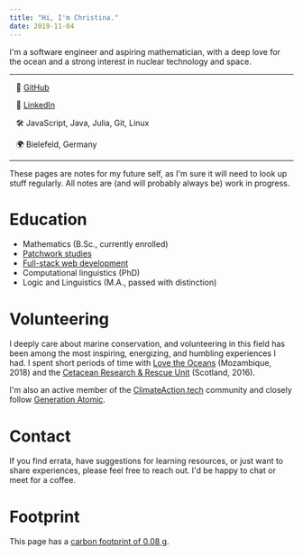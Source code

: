 ```yaml
---
title: "Hi, I'm Christina."
date: 2019-11-04
---
```


I'm a software engineer and aspiring mathematician, with a deep love for the ocean and a strong interest in nuclear technology and space.

---

  &nbsp;&nbsp; 💾 [GitHub](https://github.com/cunger/)

  &nbsp;&nbsp; 📎 [LinkedIn](https://www.linkedin.com/in/christina-unger)

  &nbsp;&nbsp; ️🛠 JavaScript, Java, Julia, Git, Linux

  &nbsp;&nbsp; 🌍 Bielefeld, Germany

---

These pages are notes for my future self, as I'm sure it will need to look up stuff regularly.
All notes are (and will probably always be) work in progress.

# Education

* Mathematics (B.Sc., currently enrolled)
* [Patchwork studies](/patchwork)
* [Full-stack web development](https://launchschool.com/)
* Computational linguistics (PhD)
* Logic and Linguistics (M.A., passed with distinction)

# Volunteering

I deeply care about marine conservation, and volunteering in this field has been among the most inspiring, energizing, and humbling experiences I had. I spent short periods of time with [Love the Oceans](https://lovetheoceans.org) (Mozambique, 2018) and the [Cetacean Research & Rescue Unit](http://www.crru.org.uk/) (Scotland, 2016).

I'm also an active member of the [ClimateAction.tech](https://climateaction.tech/) community and closely follow [Generation Atomic](https://www.generationatomic.org/).

# Contact

If you find errata, have suggestions for learning resources, or just want to share experiences, please feel free to reach out. I'd be happy to chat or meet for a coffee.

# Footprint

This page has a [carbon footprint of 0.08 g](https://www.websitecarbon.com/website/cunger-github-io-about/).
